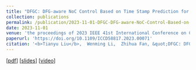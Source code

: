 ```yaml
---
title: "DFGC: DFG-aware NoC Control Based on Time Stamp Prediction for Dataflow Architecture"
collection: publications
permalink: /publication/2023-11-01-DFGC-DFG-aware-NoC-Control-Based-on-Time-Stamp-Prediction-for-Dataflow-Architecture
date: 2023-11-01
venue: 'the proceedings of 2023 IEEE 41st International Conference on Computer Design (ICCD)'
paperurl: 'https://doi.org/10.1109/ICCD58817.2023.00071'
citation: '<b>Tianyu Liu</b>,  Wenming Li,  Zhihua Fan, &quot;DFGC: DFG-aware NoC Control Based on Time Stamp Prediction for Dataflow Architecture.&quot; In the proceedings of 2023 IEEE 41st International Conference on Computer Design (ICCD), 2023.'
---
```



[[pdf](https://akaliu.github.io/academic-cv/files/iccd-paper.pdf)]
[[slides](https://akaliu.github.io/academic-cv/files/iccd-presentation.pdf)]
[[video](https://drive.google.com/file/d/1myxa5YtLx6YrFwELE0Lr0SWWTjwLozqv/view?usp=share_link)]
